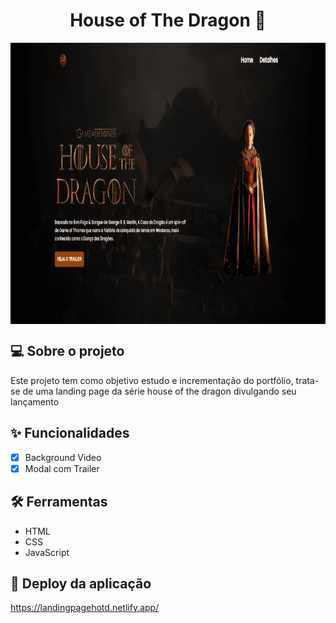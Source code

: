 <h1 align="center">House of The Dragon 🐲</h1>

<img align="center" height="450" width="1500" src="https://github.com/davisantanan/Portfolio/blob/master/src/assets/HOTD.png" alt="Banner">


## 💻 Sobre o projeto
Este projeto tem como objetivo estudo e incrementação do portfólio, trata-se de uma landing page da série house of the dragon divulgando seu lançamento

## ✨ Funcionalidades

- [x] Background Video
- [x] Modal com Trailer

## 🛠 Ferramentas

- HTML
- CSS
- JavaScript


## 🚀 Deploy da aplicação 

https://landingpagehotd.netlify.app/








